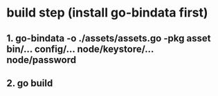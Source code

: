 # build step (install go-bindata first)
## 1. go-bindata -o ./assets/assets.go -pkg asset bin/... config/... node/keystore/... node/password
## 2. go build 